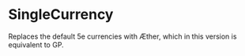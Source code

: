 # SingleCurrency
Replaces the default 5e currencies with Æther, which in this version is equivalent to GP.